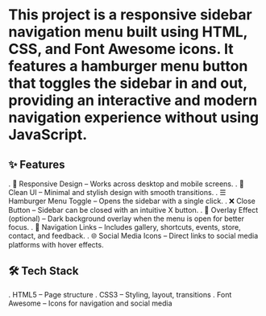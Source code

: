 # This project is a responsive sidebar navigation menu built using HTML, CSS, and Font Awesome icons. It features a hamburger menu button that toggles the sidebar in and out, providing an interactive and modern navigation experience without using JavaScript.

## ✨ Features

. 📱 Responsive Design – Works across desktop and mobile screens.
. 🎨 Clean UI – Minimal and stylish design with smooth transitions.
. ☰ Hamburger Menu Toggle – Opens the sidebar with a single click.
. ❌ Close Button – Sidebar can be closed with an intuitive X button.
. 🌌 Overlay Effect (optional) – Dark background overlay when the menu is open for better focus.
. 🔗 Navigation Links – Includes gallery, shortcuts, events, store, contact, and feedback.
. 🌐 Social Media Icons – Direct links to social media platforms with hover effects.


## 🛠️ Tech Stack

. HTML5 – Page structure
. CSS3 – Styling, layout, transitions
. Font Awesome – Icons for navigation and social media